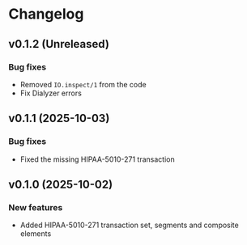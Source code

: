 # Changelog

## v0.1.2 (Unreleased)

### Bug fixes

* Removed `IO.inspect/1` from the code
* Fix Dialyzer errors

## v0.1.1 (2025-10-03)

### Bug fixes

* Fixed the missing HIPAA-5010-271 transaction

## v0.1.0 (2025-10-02)

### New features

* Added HIPAA-5010-271 transaction set, segments and composite elements
